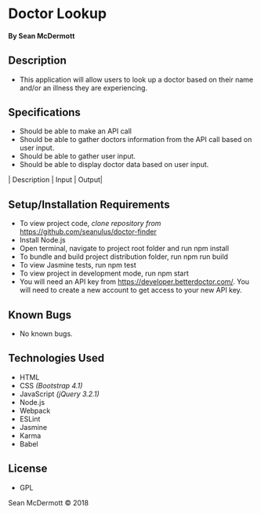 # **Doctor Lookup**

#### By Sean McDermott

## Description
* This application will allow users to look up a doctor based on their name and/or an illness they are experiencing.

## Specifications

* Should be able to make an API call
* Should be able to gather doctors information from the API call based on user input.
* Should be able to gather user input.
* Should be able to display doctor data based on user input.  

| Description | Input | Output|

## Setup/Installation Requirements

* To view project code, _clone repository from_ https://github.com/seanulus/doctor-finder
* Install Node.js
* Open terminal, navigate to project root folder and run npm install
* To bundle and build project distribution folder, run npm run build
* To view Jasmine tests, run npm test
* To view project in development mode, run npm start
* You will need an API key from https://developer.betterdoctor.com/. You will need to create a new account to get access to your new API key.

## Known Bugs
* No known bugs.
## Technologies Used

* HTML
* CSS _(Bootstrap 4.1)_
* JavaScript _(jQuery 3.2.1)_
* Node.js
* Webpack
* ESLint
* Jasmine
* Karma
* Babel

## License

* GPL

Sean McDermott © 2018
